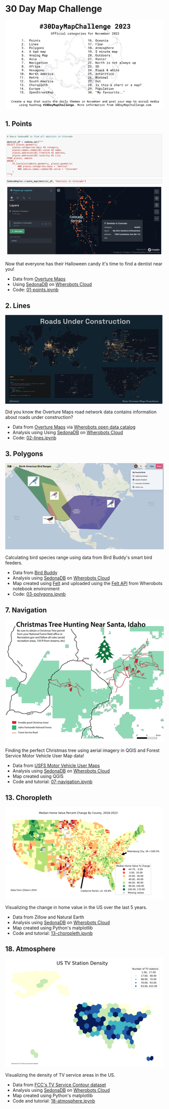 # 30 Day Map Challenge

![](img/30daymapchallenge.png)

## 1. Points

![](img/01-points-final.png)

Now that everyone has their Halloween candy it's time to find a dentist near you!

* Data from [Overture Maps](https://medium.com/@dr.jiayu/harnessing-overture-maps-data-apache-sedonas-journey-from-parquet-to-geoparquet-d99f7767a499)
* Using [SedonaDB](https://wherobots.com/sedona-db/) on [Wherobots Cloud](https://www.wherobots.services)
* Code: [01-points.ipynb](notebooks/01-points.ipynb)


## 2. Lines

![](img/02-lines-final.png)

Did you know the Overture Maps road network data contains information about roads under construction?

* Data from [Overture Maps](https://overturemaps.org/) via [Wherobots open data catalog](https://docs.wherobots.services/1.2.0/tutorials/opendata/introduction/)
* Analysis using Using [SedonaDB](https://wherobots.com/sedona-db/) on [Wherobots Cloud](https://www.wherobots.services)
* Code: [02-lines.ipynb](notebooks/02-lines.ipynb)


## 3. Polygons

![](img/03-polygons-final.png)

Calculating bird species range using data from Bird Buddy's smart bird feeders.

* Data from [Bird Buddy](https://mybirdbuddy.com/)
* Analysis using [SedonaDB](https://wherobots.com/sedona-db/) on [Wherobots Cloud](https://wherobots.com)
* Map created using [Felt](https://felt.com/) and uploaded using the [Felt API](https://feltmaps.notion.site/Felt-Public-API-reference-c01e0e6b0d954a678c608131b894e8e1) from Wherobots notebook environment
* Code: [03-polygons.ipynb](notebooks/03-polygons.ipynb)


## 7. Navigation

![](img/07-navigation-final.png)

Finding the perfect Christmas tree using aerial imagery in QGIS and Forest Service Motor Vehicle User Map data!

* Data from [USFS Motor Vehicle User Maps](https://data-usfs.hub.arcgis.com/datasets/motor-vehicle-use-map-roads-feature-layer/explore)
* Analysis using [SedonaDB](https://wherobots.com/sedona-db/) on [Wherobots Cloud](https://wherobots.com)
* Map created using QGIS
* Code and tutorial: [07-navigation.ipynb](notebooks/07-navigation.ipynb)

## 13. Choropleth

![](img/choropleth/delta.png)

Visualizing the change in home value in the US over the last 5 years.

* Data from Zillow and Natural Earth
* Analysis using [SedonaDB](https://wherobots.com/sedona-db/) on [Wherobots Cloud](https://wherobots.com)
* Map created using Python's matplotlib
* Code and tutorial: [13-choropleth.ipynb](notebooks/13-choropleth.ipynb)

## 18. Atmosphere

![](img/18-atmosphere-final.png)

Visualizing the density of TV service areas in the US.

* Data from [FCC's TV Service Contour dataset](https://www.fcc.gov/media/television/tv-service-contour-data-points)
* Analysis using [SedonaDB](https://wherobots.com/sedona-db/) on [Wherobots Cloud](https://wherobots.com)
* Map created using Python's matplotlib
* Code and tutorial: [18-atmosphere.ipynb](notebooks/18-atmosphere.ipynb)
